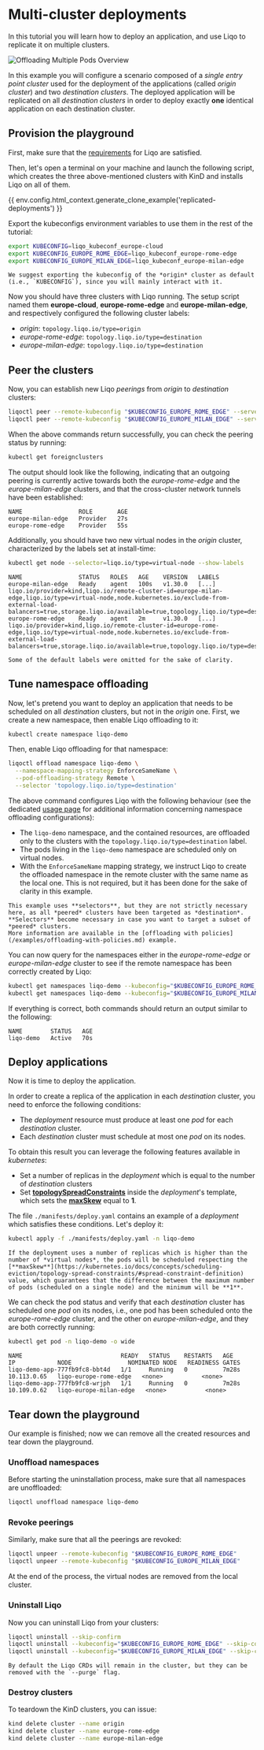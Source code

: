 # Multi-cluster deployments

In this tutorial you will learn how to deploy an application, and use Liqo to replicate it on multiple clusters.

![Offloading Multiple Pods Overview](/_static/images/examples/replicated-deployments/replicated-deployments.drawio.svg)

In this example you will configure a scenario composed of a *single entry point cluster* used for the deployment of the applications (called *origin cluster*) and two *destination clusters*.
The deployed application will be replicated on all *destination clusters* in order to deploy exactly **one** identical application on each destination cluster.

## Provision the playground

First, make sure that the [requirements](/examples/requirements.md) for Liqo are satisfied.

Then, let's open a terminal on your machine and launch the following script, which creates the three above-mentioned clusters with KinD and installs Liqo on all of them.

{{ env.config.html_context.generate_clone_example('replicated-deployments') }}

Export the kubeconfigs environment variables to use them in the rest of the tutorial:

```bash
export KUBECONFIG=liqo_kubeconf_europe-cloud
export KUBECONFIG_EUROPE_ROME_EDGE=liqo_kubeconf_europe-rome-edge
export KUBECONFIG_EUROPE_MILAN_EDGE=liqo_kubeconf_europe-milan-edge
```

```{admonition} Note
We suggest exporting the kubeconfig of the *origin* cluster as default (i.e., `KUBECONFIG`), since you will mainly interact with it.
```

Now you should have three clusters with Liqo running.
The setup script named them **europe-cloud**, **europe-rome-edge** and **europe-milan-edge**, and respectively configured the following cluster labels:

* *origin*: `topology.liqo.io/type=origin`
* *europe-rome-edge*: `topology.liqo.io/type=destination`
* *europe-milan-edge*: `topology.liqo.io/type=destination`

## Peer the clusters

Now, you can establish new Liqo *peerings* from *origin* to *destination* clusters:

```bash
liqoctl peer --remote-kubeconfig "$KUBECONFIG_EUROPE_ROME_EDGE" --server-service-type NodePort
liqoctl peer --remote-kubeconfig "$KUBECONFIG_EUROPE_MILAN_EDGE" --server-service-type NodePort
```

When the above commands return successfully, you can check the peering status by running:

```bash
kubectl get foreignclusters
```

The output should look like the following, indicating that an outgoing peering is currently active towards both the *europe-rome-edge* and the *europe-milan-edge* clusters, and that the cross-cluster network tunnels have been established:

```text
NAME                ROLE       AGE
europe-milan-edge   Provider   27s
europe-rome-edge    Provider   55s
```

Additionally, you should have two new virtual nodes in the *origin* cluster, characterized by the labels set at install-time:

```bash
kubectl get node --selector=liqo.io/type=virtual-node --show-labels
```

```text
NAME                STATUS   ROLES   AGE    VERSION   LABELS
europe-milan-edge   Ready    agent   100s   v1.30.0   [...] liqo.io/provider=kind,liqo.io/remote-cluster-id=europe-milan-edge,liqo.io/type=virtual-node,node.kubernetes.io/exclude-from-external-load-balancers=true,storage.liqo.io/available=true,topology.liqo.io/type=destination
europe-rome-edge    Ready    agent   2m     v1.30.0   [...] liqo.io/provider=kind,liqo.io/remote-cluster-id=europe-rome-edge,liqo.io/type=virtual-node,node.kubernetes.io/exclude-from-external-load-balancers=true,storage.liqo.io/available=true,topology.liqo.io/type=destination
```

```{admonition} Note
Some of the default labels were omitted for the sake of clarity.
```

## Tune namespace offloading

Now, let's pretend you want to deploy an application that needs to be scheduled on all *destination* clusters, but not in the *origin* one.
First, we create a new namespace, then enable Liqo offloading to it:

```bash
kubectl create namespace liqo-demo
```

Then, enable Liqo offloading for that namespace:

```bash
liqoctl offload namespace liqo-demo \
  --namespace-mapping-strategy EnforceSameName \
  --pod-offloading-strategy Remote \
  --selector 'topology.liqo.io/type=destination'
```

The above command configures Liqo with the following behaviour (see the dedicated [usage page](/usage/namespace-offloading.md) for additional information concerning namespace offloading configurations):

* The `liqo-demo` namespace, and the contained resources, are offloaded only to the clusters with the `topology.liqo.io/type=destination` label.
* The pods living in the `liqo-demo` namespace are scheduled only on virtual nodes.
* With the `EnforceSameName` mapping strategy, we instruct Liqo to create the offloaded namespace in the remote cluster with the same name as the local one. This is not required, but it has been done for the sake of clarity in this example.

```{admonition} Selectors
This example uses **selectors**, but they are not strictly necessary here, as all *peered* clusters have been targeted as *destination*.
**Selectors** become necessary in case you want to target a subset of *peered* clusters.
More information are available in the [offloading with policies](/examples/offloading-with-policies.md) example.
```

You can now query for the namespaces either in the *europe-rome-edge* or *europe-milan-edge* cluster to see if the remote namespace has been correctly created by Liqo:

```bash
kubectl get namespaces liqo-demo --kubeconfig="$KUBECONFIG_EUROPE_ROME_EDGE"
kubectl get namespaces liqo-demo --kubeconfig="$KUBECONFIG_EUROPE_MILAN_EDGE"
```

If everything is correct, both commands should return an output similar to the following:

```text
NAME        STATUS   AGE
liqo-demo   Active   70s
```

## Deploy applications

Now it is time to deploy the application.

In order to create a replica of the application in each *destination* cluster, you need to enforce the following conditions:

* The *deployment* resource must produce at least one *pod* for each *destination* cluster.
* Each *destination* cluster must schedule at most one *pod* on its nodes.

To obtain this result you can leverage the following features available in *kubernetes*:

* Set a number of replicas in the *deployment* which is equal to the number of *destination* clusters
* Set [**topologySpreadConstraints**](https://kubernetes.io/docs/concepts/scheduling-eviction/topology-spread-constraints/) inside the *deployment*'s template, which sets the [**maxSkew**](https://kubernetes.io/docs/concepts/scheduling-eviction/topology-spread-constraints/#spread-constraint-definition) equal to **1**.

The file `./manifests/deploy.yaml` contains an example of a *deployment* which satisfies these conditions.
Let's deploy it:

```bash
kubectl apply -f ./manifests/deploy.yaml -n liqo-demo
```

```{admonition} More replicas
If the deployment uses a number of replicas which is higher than the number of *virtual nodes*, the pods will be scheduled respecting the [**maxSkew**](https://kubernetes.io/docs/concepts/scheduling-eviction/topology-spread-constraints/#spread-constraint-definition) value, which guarantees that the difference between the maximum number of pods (scheduled on a single node) and the minimum will be **1**.
```

We can check the pod status and verify that each *destination* cluster has scheduled one *pod* on its nodes, i.e., one pod has been scheduled onto the *europe-rome-edge* cluster, and the other on *europe-milan-edge*, and they are both correctly running:

```bash
kubectl get pod -n liqo-demo -o wide
```

```text
NAME                            READY   STATUS    RESTARTS   AGE     IP            NODE                NOMINATED NODE   READINESS GATES
liqo-demo-app-777fb9fc8-bbt4d   1/1     Running   0          7m28s   10.113.0.65   liqo-europe-rome-edge   <none>           <none>
liqo-demo-app-777fb9fc8-wrjph   1/1     Running   0          7m28s   10.109.0.62   liqo-europe-milan-edge   <none>           <none>
```

## Tear down the playground

Our example is finished; now we can remove all the created resources and tear down the playground.

### Unoffload namespaces

Before starting the uninstallation process, make sure that all namespaces are unoffloaded:

```bash
liqoctl unoffload namespace liqo-demo
```

### Revoke peerings

Similarly, make sure that all the peerings are revoked:

```bash
liqoctl unpeer --remote-kubeconfig "$KUBECONFIG_EUROPE_ROME_EDGE"
liqoctl unpeer --remote-kubeconfig "$KUBECONFIG_EUROPE_MILAN_EDGE"
```

At the end of the process, the virtual nodes are removed from the local cluster.

### Uninstall Liqo

Now you can uninstall Liqo from your clusters:

```bash
liqoctl uninstall --skip-confirm
liqoctl uninstall --kubeconfig="$KUBECONFIG_EUROPE_ROME_EDGE" --skip-confirm
liqoctl uninstall --kubeconfig="$KUBECONFIG_EUROPE_MILAN_EDGE" --skip-confirm
```

```{admonition} Purge
By default the Liqo CRDs will remain in the cluster, but they can be removed with the `--purge` flag.
```

### Destroy clusters

To teardown the KinD clusters, you can issue:

```bash
kind delete cluster --name origin
kind delete cluster --name europe-rome-edge
kind delete cluster --name europe-milan-edge
```
